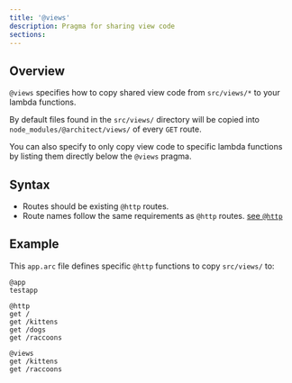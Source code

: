 ```yaml
---
title: '@views'
description: Pragma for sharing view code
sections:
---
```


## Overview

`@views` specifies how to copy shared view code from `src/views/*` to your lambda functions.

By default files found in the `src/views/` directory will be copied into `node_modules/@architect/views/` of every `GET` route.

You can also specify to only copy view code to specific lambda functions by listing them directly below the `@views` pragma.

## Syntax
- Routes should be existing `@http` routes.
- Route names follow the same requirements as `@http` routes. [see `@http`](@http)

## Example

This `app.arc` file defines specific `@http` functions to copy `src/views/` to:

```arc
@app
testapp

@http
get /
get /kittens
get /dogs
get /raccoons

@views
get /kittens
get /raccoons
```

